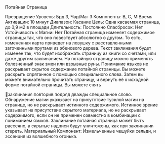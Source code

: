 
Потайная Страница

Превращение
Уровень: Брд 3, Чар/Маг 3
Компоненты: В, С, М
Время Активации: 10 минут
Диапазон: Касание
Цель: Одна касаемая страница, до 0,9 м2
в площади
Длительность: Постоянно
Спасбросок: Нет
Устойчивость к Магии: Нет
Потайная страница изменяет содержимое страницы так, что оно повествует
абсолютно о другом. То есть, измененная
карта приведет на ловушку с расставленными заточенными прутами из эбенового дерева. Текст заклинания будет изменен так, что будет изображать страницу
из книги со счетами, или даже другим
заклинанием. На потайную страницу
можно применять болезненный знак змеи
или взрывные руны.
Понимание языков не раскрывает
скрытое содержание потайной страницы. Вы можете раскрыть спрятанное
с помощью специального слова. Затем
вы можете внимательно прочитать страницу, и вернуть её к исходной форме
потайной страницы. Вы можете снять

заклинания повторив подряд дважды
специальное слово. Обнаружение магии
указывает на присутствие тусклой магии
на странице, но не раскрывает истинного
содержимого. Истинное зрение указывает на присутствие скрытого материала,
но не раскрывает содержимого, если он
не применен совместно в комбинации с
пониманием языков. Заклинание потайная страница может быть рассеяно, а
скрытые надписи будут уничтожены, как
при заклинании стереть.
Материальный Компонент: Измельченные чешуйки сельди, и эссенция из
волшебного огонька.